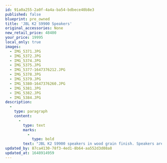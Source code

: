 ```yaml
---
id: 91a0a255-2a0f-4a4a-ba54-bdbece40b8e3
published: false
blueprint: pre_owned
title: 'JBL K2 S9900 Speakers'
original_accessories: None
new_retail_price: 48400
your_price: 19995
local_only: true
images:
  - IMG_5371.JPG
  - IMG_5372.JPG
  - IMG_5374.JPG
  - IMG_5375.JPG
  - IMG_5377-1647376212.JPG
  - IMG_5378.JPG
  - IMG_5379.JPG
  - IMG_5380-1647376260.JPG
  - IMG_5381.JPG
  - IMG_5382.JPG
  - IMG_5384.JPG
description:
  -
    type: paragraph
    content:
      -
        type: text
        marks:
          -
            type: bold
        text: "JBL K2 S9900 speakers in wood grain finish. Speakers are in excellent overall condition and sound spectacular. There are a couple of\_ (very minor) scuffs/minor scratches on the side/back and a couple of unfortunate dings on the top/back edge of one speaker (see photo). These all could likely be touched up from someone familiar with woodworking/refinishing. The speakers sell as new for $48,400.00. We have no boxes and packing so these will need to be a local sale with pick-up.\_"
updated_by: 87ca4130-78f3-4ed1-8b64-aa552d3d08a8
updated_at: 1648914959
---
```

